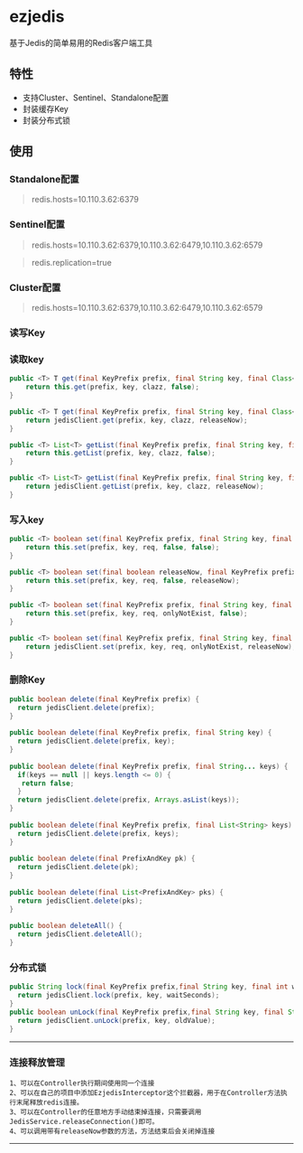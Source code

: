 # ezjedis
基于Jedis的简单易用的Redis客户端工具

## 特性
* 支持Cluster、Sentinel、Standalone配置
* 封装缓存Key
* 封装分布式锁

## 使用

### Standalone配置
> redis.hosts=10.110.3.62:6379

### Sentinel配置
>redis.hosts=10.110.3.62:6379,10.110.3.62:6479,10.110.3.62:6579

>redis.replication=true

### Cluster配置
>redis.hosts=10.110.3.62:6379,10.110.3.62:6479,10.110.3.62:6579

### 读写Key

### 读取key ###

```java
public <T> T get(final KeyPrefix prefix, final String key, final Class<T> clazz) {
	return this.get(prefix, key, clazz, false);
}

public <T> T get(final KeyPrefix prefix, final String key, final Class<T> clazz, final boolean releaseNow) {
	return jedisClient.get(prefix, key, clazz, releaseNow);
}

public <T> List<T> getList(final KeyPrefix prefix, final String key, final Class<T> clazz) {
	return this.getList(prefix, key, clazz, false);
}

public <T> List<T> getList(final KeyPrefix prefix, final String key, final Class<T> clazz, final boolean releaseNow) {
	return jedisClient.getList(prefix, key, clazz, releaseNow);
}
```
### 写入key ###

```java
public <T> boolean set(final KeyPrefix prefix, final String key, final T req) {
	return this.set(prefix, key, req, false, false);
}

public <T> boolean set(final boolean releaseNow, final KeyPrefix prefix, final String key, final T req) {
	return this.set(prefix, key, req, false, releaseNow);
}

public <T> boolean set(final KeyPrefix prefix, final String key, final T req, final boolean onlyNotExist) {
	return this.set(prefix, key, req, onlyNotExist, false);
}

public <T> boolean set(final KeyPrefix prefix, final String key, final T req, final boolean onlyNotExist, final boolean releaseNow) {
	return jedisClient.set(prefix, key, req, onlyNotExist, releaseNow);
}
```

### 删除Key ###
```java
public boolean delete(final KeyPrefix prefix) {
  return jedisClient.delete(prefix);
}
	
public boolean delete(final KeyPrefix prefix, final String key) {
  return jedisClient.delete(prefix, key);
}
	
public boolean delete(final KeyPrefix prefix, final String... keys) {
  if(keys == null || keys.length <= 0) {
   return false;
  }
  return jedisClient.delete(prefix, Arrays.asList(keys));
}
	
public boolean delete(final KeyPrefix prefix, final List<String> keys) {
  return jedisClient.delete(prefix, keys);
}
	
public boolean delete(final PrefixAndKey pk) {
  return jedisClient.delete(pk);
}
	
public boolean delete(final List<PrefixAndKey> pks) {
  return jedisClient.delete(pks);
}
	
public boolean deleteAll() {
  return jedisClient.deleteAll();
}
```

### 分布式锁 ###
```java
public String lock(final KeyPrefix prefix,final String key, final int waitSeconds) {
  return jedisClient.lock(prefix, key, waitSeconds);
}
public boolean unLock(final KeyPrefix prefix,final String key, final String oldValue) {
  return jedisClient.unLock(prefix, key, oldValue);
}
```

--------------------

### 连接释放管理 ###
	1、可以在Controller执行期间使用同一个连接
	2、可以在自己的项目中添加EzjedisInterceptor这个拦截器，用于在Controller方法执行末尾释放redis连接。
	3、可以在Controller的任意地方手动结束掉连接，只需要调用JedisService.releaseConnection()即可。
	4、可以调用带有releaseNow参数的方法，方法结束后会关闭掉连接
----------------
